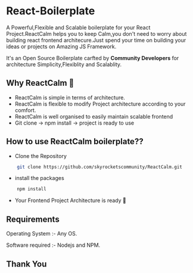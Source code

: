 # React-Boilerplate
A Powerful,Flexible and Scalable boilerplate for your React Project.ReactCalm helps you to keep Calm,you don't need to worry about building react frontend architecure.Just spend your time on building your ideas or projects on Amazing JS Framework. 


It's an Open Source Boilerplate carfted by **Community Developers** for architecture Simplicity,Flexiblity and Scalablity.

## Why ReactCalm 🤔

- ReactCalm is simple in terms of architecture.
- ReactCalm is flexible to modify Project architecture according to your comfort.
- ReactCalm is well organised to easily maintain scalable frontend
- Git clone -> npm install -> project is ready to use 

## How to use ReactCalm boilerplate??
- Clone the Repository
```bash
    git clone https://github.com/skyrocketscommunity/ReactCalm.git
```
- install the packages 
```bash
    npm install
```
- Your Frontend Project Architecture is ready 🤙

## Requirements

 Operating System  :- Any OS.

 Software required :- Nodejs and NPM.


## Thank You
